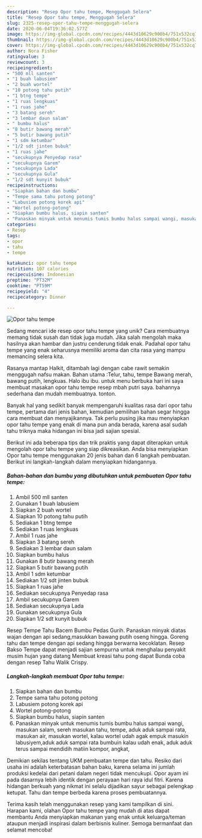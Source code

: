 ```yaml
---
description: "Resep Opor tahu tempe, Menggugah Selera"
title: "Resep Opor tahu tempe, Menggugah Selera"
slug: 2325-resep-opor-tahu-tempe-menggugah-selera
date: 2020-06-04T19:36:02.577Z
image: https://img-global.cpcdn.com/recipes/4443d10629c900b4/751x532cq70/opor-tahu-tempe-foto-resep-utama.jpg
thumbnail: https://img-global.cpcdn.com/recipes/4443d10629c900b4/751x532cq70/opor-tahu-tempe-foto-resep-utama.jpg
cover: https://img-global.cpcdn.com/recipes/4443d10629c900b4/751x532cq70/opor-tahu-tempe-foto-resep-utama.jpg
author: Nora Fisher
ratingvalue: 3
reviewcount: 3
recipeingredient:
- "500 mll santen"
- "1 buah labusiem"
- "2 buah wortel"
- "10 potong tahu putih"
- "1 btng tempe"
- "1 ruas lengkuas"
- "1 ruas jahe"
- "3 batang sereh"
- "3 lembar daun salam"
- " bumbu halus"
- "8 butir bawang merah"
- "5 butir bawang putih"
- "1 sdm ketumbar"
- "1/2 sdt jinten bubuk"
- "1 ruas jahe"
- "secukupnya Penyedap rasa"
- "secukupnya Garem"
- "secukupnya Lada"
- "secukupnya Gula"
- "1/2 sdt kunyit bubuk"
recipeinstructions:
- "Siapkan bahan dan bumbu"
- "Tempe sama tahu potong potong"
- "Labusiem potong korek api"
- "Wortel potong-potong"
- "Siapkan bumbu halus, siapin santen"
- "Panaskan minyak untuk menumis tumis bumbu halus sampai wangi, masukan salam, sereh masukan tahu, tempe, aduk aduk sampai rata, masukan air, masukan wortel, kalau wortel udah agak empuk masukin labusiyem,aduk aduk sampai rata bumbuin kalau udah enak, aduk aduk terus sampai mendidih matiin kompor, angkat,"
categories:
- Resep
tags:
- opor
- tahu
- tempe

katakunci: opor tahu tempe 
nutrition: 107 calories
recipecuisine: Indonesian
preptime: "PT32M"
cooktime: "PT59M"
recipeyield: "4"
recipecategory: Dinner

---
```



![Opor tahu tempe](https://img-global.cpcdn.com/recipes/4443d10629c900b4/751x532cq70/opor-tahu-tempe-foto-resep-utama.jpg)

Sedang mencari ide resep opor tahu tempe yang unik? Cara membuatnya memang tidak susah dan tidak juga mudah. Jika salah mengolah maka hasilnya akan hambar dan justru cenderung tidak enak. Padahal opor tahu tempe yang enak seharusnya memiliki aroma dan cita rasa yang mampu memancing selera kita.

Rasanya mantap Halkit, ditambah lagi dengan cabe rawit semakin menggugah nafsu makan. Bahan utama :Telur, tahu, tempe Bawang merah, bawang putih, lengkuas. Halo ibu ibu. untuk menu berbuka hari ini saya membuat masakan opor tahu tempe resep mbah putri saya. bahannya sederhana dan mudah membuatnya. tonton.

Banyak hal yang sedikit banyak mempengaruhi kualitas rasa dari opor tahu tempe, pertama dari jenis bahan, kemudian pemilihan bahan segar hingga cara membuat dan menyajikannya. Tak perlu pusing jika mau menyiapkan opor tahu tempe yang enak di mana pun anda berada, karena asal sudah tahu triknya maka hidangan ini bisa jadi sajian spesial.


Berikut ini ada beberapa tips dan trik praktis yang dapat diterapkan untuk mengolah opor tahu tempe yang siap dikreasikan. Anda bisa menyiapkan Opor tahu tempe menggunakan 20 jenis bahan dan 6 langkah pembuatan. Berikut ini langkah-langkah dalam menyiapkan hidangannya.

<!--inarticleads1-->

##### Bahan-bahan dan bumbu yang dibutuhkan untuk pembuatan Opor tahu tempe:

1. Ambil 500 mll santen
1. Gunakan 1 buah labusiem
1. Siapkan 2 buah wortel
1. Siapkan 10 potong tahu putih
1. Sediakan 1 btng tempe
1. Sediakan 1 ruas lengkuas
1. Ambil 1 ruas jahe
1. Siapkan 3 batang sereh
1. Sediakan 3 lembar daun salam
1. Siapkan  bumbu halus
1. Gunakan 8 butir bawang merah
1. Siapkan 5 butir bawang putih
1. Ambil 1 sdm ketumbar
1. Sediakan 1/2 sdt jinten bubuk
1. Siapkan 1 ruas jahe
1. Sediakan secukupnya Penyedap rasa
1. Ambil secukupnya Garem
1. Sediakan secukupnya Lada
1. Gunakan secukupnya Gula
1. Siapkan 1/2 sdt kunyit bubuk


Resep Tempe Tahu Bacem Bumbu Pedas Gurih. Panaskan minyak diatas wajan dengan api sedang,masukkan bawang putih oseng hingga. Goreng tahu dan tempe dengan api sedang hingga berwarna kecoklatan. Resep Bakso Tempe dapat menjadi sajian sempurna untuk menghalau penyakit musim hujan yang datang Membuat kreasi tahu pong dapat Bunda coba dengan resep Tahu Walik Crispy. 

<!--inarticleads2-->

##### Langkah-langkah membuat Opor tahu tempe:

1. Siapkan bahan dan bumbu
1. Tempe sama tahu potong potong
1. Labusiem potong korek api
1. Wortel potong-potong
1. Siapkan bumbu halus, siapin santen
1. Panaskan minyak untuk menumis tumis bumbu halus sampai wangi, masukan salam, sereh masukan tahu, tempe, aduk aduk sampai rata, masukan air, masukan wortel, kalau wortel udah agak empuk masukin labusiyem,aduk aduk sampai rata bumbuin kalau udah enak, aduk aduk terus sampai mendidih matiin kompor, angkat,


Demikian sekilas tentang UKM pembuatan tempe dan tahu. Resiko dari usaha ini adalah keterbatasan bahan baku, karena selama ini jumlah produksi kedelai dari petani dalam negeri tidak mencukupi. Opor ayam ini pada dasarnya lebih identik dengan perayaan hari raya idul fitri. Karena hidangan berkuah yang nikmat ini selalu dijadikan sayur sebagai pelengkap ketupat. Tahu dan tempe berbeda karena proses pembuatannya. 

Terima kasih telah menggunakan resep yang kami tampilkan di sini. Harapan kami, olahan Opor tahu tempe yang mudah di atas dapat membantu Anda menyiapkan makanan yang enak untuk keluarga/teman ataupun menjadi inspirasi dalam berbisnis kuliner. Semoga bermanfaat dan selamat mencoba!
